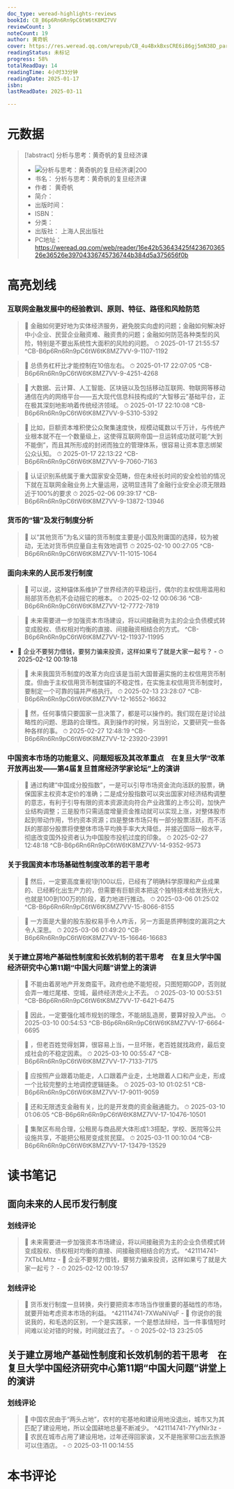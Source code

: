 ```yaml
---
doc_type: weread-highlights-reviews
bookId: CB_B6p6Rn6Rn9pC6tW6tK8MZ7VV
reviewCount: 3
noteCount: 19
author: 黄奇帆
cover: https://res.weread.qq.com/wrepub/CB_4u4BxkBxsCRE6i86gj5mN38D_parsecover
readingStatus: 未标记
progress: 58%
totalReadDay: 14
readingTime: 4小时33分钟
readingDate: 2025-01-17
isbn: 
lastReadDate: 2025-03-11

---
```

# 元数据
> [!abstract] 分析与思考：黄奇帆的复旦经济课
> - ![ 分析与思考：黄奇帆的复旦经济课|200](https://res.weread.qq.com/wrepub/CB_4u4BxkBxsCRE6i86gj5mN38D_parsecover)
> - 书名： 分析与思考：黄奇帆的复旦经济课
> - 作者： 黄奇帆
> - 简介： 
> - 出版时间： 
> - ISBN： 
> - 分类： 
> - 出版社： 上海人民出版社
> - PC地址：https://weread.qq.com/web/reader/16e42b53643425f42367036526e36526e39704336745736744b384d5a375656f0b

# 高亮划线

### 互联网金融发展中的经验教训、原则、特征、路径和风险防范

> 📌 金融如何更好地为实体经济服务，避免脱实向虚的问题；金融如何解决好中小企业、民营企业融资难、融资贵的问题；金融如何防范各种类型的风险，特别是不要出系统性大面积的风险的问题。 
> ⏱ 2025-01-17 21:55:57 ^CB-B6p6Rn6Rn9pC6tW6tK8MZ7VV-9-1107-1192

> 📌 总债务杠杆比才能控制在10倍左右。 
> ⏱ 2025-01-17 22:07:05 ^CB-B6p6Rn6Rn9pC6tW6tK8MZ7VV-9-4251-4268

> 📌 大数据、云计算、人工智能、区块链以及包括移动互联网、物联网等移动通信在内的网络平台——五大现代信息科技构成的“大智移云”基础平台，正在极其深刻地影响着传统经济领域。 
> ⏱ 2025-01-17 22:10:08 ^CB-B6p6Rn6Rn9pC6tW6tK8MZ7VV-9-5310-5392

> 📌 比如，巨额资本堆积使公众聚集速度快，规模动辄数以千万计，与传统产业根本就不在一个数量级上，这使得互联网帝国一旦运转成功就可能“大到不能倒”，而且其所形成的封闭而独立的管理体系，很容易让资本意志绑架公众认知。 
> ⏱ 2025-01-17 22:13:22 ^CB-B6p6Rn6Rn9pC6tW6tK8MZ7VV-9-7060-7163

> 📌 认证识别系统属于重大国家安全范畴，但在未经长时间的安全检验的情况下就在互联网金融业务上大量运用，这明显违背了金融行业安全必须无限趋近于100%的要求 
> ⏱ 2025-02-06 09:39:17 ^CB-B6p6Rn6Rn9pC6tW6tK8MZ7VV-9-13872-13946

### 货币的“锚”及发行制度分析

> 📌 以“其他货币”为名义锚的货币制度主要是小国及附庸国的选择，较为被动，无法对货币供应量自主有效地调节 
> ⏱ 2025-02-10 00:27:05 ^CB-B6p6Rn6Rn9pC6tW6tK8MZ7VV-11-1015-1064

### 面向未来的人民币发行制度

> 📌 可以说，这种锚体系维护了世界经济的平稳运行，偶尔的主权信用滥用和局部货币危机不会动摇它的根本。 
> ⏱ 2025-02-12 00:06:36 ^CB-B6p6Rn6Rn9pC6tW6tK8MZ7VV-12-7772-7819

> 📌 未来需要进一步加强资本市场建设，将以间接融资为主的企业负债模式转变成股权、债权相对均衡的直接、间接融资相结合的方式。 ^CB-B6p6Rn6Rn9pC6tW6tK8MZ7VV-12-11937-11995
- 💭 企业不要努力借钱，要努力骗来投资，这样如果亏了就是大家一起亏？ - ⏱ 2025-02-12 00:19:18 

> 📌 未来我国货币制度的改革方向应该是当前大国普遍实施的主权信用货币制度。但由于主权信用货币制度锚的不稳定性，在实施主权信用货币制度时，要制定一个可靠的锚并严格执行。 
> ⏱ 2025-02-13 23:28:07 ^CB-B6p6Rn6Rn9pC6tW6tK8MZ7VV-12-16552-16632

> 📌 然，任何事情只要国家一旦决策了，都是可以操作的。我们现在是讨论战略性的问题、思路的合理性。真到操作的时候，另当别论，又要研究一些各种各样的事。 
> ⏱ 2025-02-27 12:48:19 ^CB-B6p6Rn6Rn9pC6tW6tK8MZ7VV-12-23920-23991

### 中国资本市场的功能意义、问题短板及其改革重点　在复旦大学“改革开放再出发——第4届复旦首席经济学家论坛”上的演讲

> 📌 通过构建“中国成分股指数”，一是可以引导市场资金流向活跃的股票，确保国家主权资本定价的准确；二是成分股指数可以突出国家对经济结构调整的意志，有利于引导有限的资本资源流向符合产业政策的上市公司，加快产业结构调整；三是股市只需适度增量资金推动就可以实现上涨，对整体股市起到带动作用，节约资本资源；四是整体市场只有一部分股票活跃，而不活跃的那部分股票将使整体市场平均换手率大大降低，并接近国际一般水平，彻底改变国外投资者认为中国股市投机过度的印象。 
> ⏱ 2025-02-27 12:48:18 ^CB-B6p6Rn6Rn9pC6tW6tK8MZ7VV-14-9352-9573

### 关于我国资本市场基础性制度改革的若干思考

> 📌 然后，一定要高度重视1到100以后，已经有了明确科学原理和产业成果的、已经孵化出生产力的，但需要有巨额资本把这个独特技术给发扬光大，也就是100到100万的阶段，着力地进行推动。 
> ⏱ 2025-03-06 01:25:02 ^CB-B6p6Rn6Rn9pC6tW6tK8MZ7VV-15-8066-8155

> 📌 一方面是大量的股东股权易手令人咋舌，另一方面是质押制度的漏洞之大令人深思。 
> ⏱ 2025-03-06 01:49:20 ^CB-B6p6Rn6Rn9pC6tW6tK8MZ7VV-15-16646-16683

### 关于建立房地产基础性制度和长效机制的若干思考　在复旦大学中国经济研究中心第11期“中国大问题”讲堂上的演讲

> 📌 不能由着房地产开发商蛮干。政府也绝不能短视，只图短期GDP，否则就会弄一堆烂尾楼、空城，最终经济熄火上不去。 
> ⏱ 2025-03-10 00:53:51 ^CB-B6p6Rn6Rn9pC6tW6tK8MZ7VV-17-6421-6475

> 📌 因此，一定要强化城市规划的理念，不能胡乱造房，要算好投入产出。 
> ⏱ 2025-03-10 00:54:53 ^CB-B6p6Rn6Rn9pC6tW6tK8MZ7VV-17-6664-6695

> 📌 ，但老百姓觉得划算，很容易上当，一旦坏账，老百姓就找政府，最后变成社会的不稳定因素。 
> ⏱ 2025-03-10 00:55:47 ^CB-B6p6Rn6Rn9pC6tW6tK8MZ7VV-17-7133-7175

> 📌 应按照产业跟着功能走，人口跟着产业走，土地跟着人口和产业走，形成一个比较完整的土地调控逻辑链条。 
> ⏱ 2025-03-10 01:02:51 ^CB-B6p6Rn6Rn9pC6tW6tK8MZ7VV-17-9011-9059

> 📌 还和无限透支金融有关，比的是开发商的资金融通能力。 
> ⏱ 2025-03-10 01:06:05 ^CB-B6p6Rn6Rn9pC6tW6tK8MZ7VV-17-10476-10501

> 📌 集聚区布局合理，公租房与商品房大体形成1∶3搭配，学校、医院等公共设施共享，不能把公租房变成贫民窟。 
> ⏱ 2025-03-11 00:10:04 ^CB-B6p6Rn6Rn9pC6tW6tK8MZ7VV-17-13479-13529

# 读书笔记

## 面向未来的人民币发行制度

### 划线评论
> 📌 未来需要进一步加强资本市场建设，将以间接融资为主的企业负债模式转变成股权、债权相对均衡的直接、间接融资相结合的方式。  ^421114741-7XTbLMttz
    - 💭 企业不要努力借钱，要努力骗来投资，这样如果亏了就是大家一起亏？
    - ⏱ 2025-02-12 00:19:57

### 划线评论
> 📌 货币发行制度一旦转换，央行要把资本市场当作很重要的基础性的市场，就要开始考虑资本市场的利益。  ^421114741-7XWaNiVqF
    - 💭 你说你的我说我的，和毛选的区别，一个是实践家，一个是想法辩经，当一件事情短时间难以论对错的时候，时间就过去了。
    - ⏱ 2025-02-13 23:25:05
   
## 关于建立房地产基础性制度和长效机制的若干思考　在复旦大学中国经济研究中心第11期“中国大问题”讲堂上的演讲

### 划线评论
> 📌 中国农民由于“两头占地”，农村的宅基地和建设用地没退出，城市又为其匹配了建设用地，所以全国耕地总量不断减少。  ^421114741-7YyfNlr3z
    - 💭 农民在城市占用了建设用地，过年还得回家诶，又不是拖家带口出去旅游可以住酒店。
    - ⏱ 2025-03-11 00:14:55
   
# 本书评论


